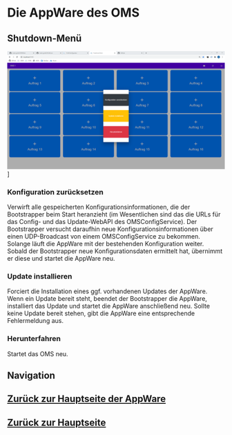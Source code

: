 # Die AppWare des OMS
## Shutdown-Menü

![Shutdown-Menü](./ShutdownOptions.png?raw=true "Neustart-Optionen")]

### Konfiguration zurücksetzen

Verwirft alle gespeicherten Konfigurationsinformationen, die der Bootstrapper beim Start heranzieht (im Wesentlichen sind das die URLs für das Config- und das Update-WebAPI des OMSConfigService). Der Bootstrapper versucht daraufhin neue Konfigurationsinformationen über einen UDP-Broadcast von einem OMSConfigService zu bekommen. Solange läuft die AppWare mit der bestehenden Konfiguration weiter. Sobald der Bootstrapper neue Konfigurationsdaten ermittelt hat, übernimmt er diese und startet die AppWare neu.

### Update installieren
Forciert die Installation eines ggf. vorhandenen Updates der AppWare. Wenn ein Update bereit steht, beendet der Bootstrapper die AppWare, installiert das Update und startet die AppWare anschließend neu. Sollte keine Update bereit stehen, gibt die AppWare eine entsprechende Fehlermeldung aus.

### Herunterfahren
Startet das OMS neu.

## Navigation
## [Zurück zur Hauptseite der AppWare](./appware_main.md)
## [Zurück zur Hauptseite](../README.md)